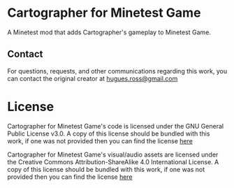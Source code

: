 # Cartographer for Minetest Game
A Minetest mod that adds Cartographer's gameplay to Minetest Game.
 
## Contact
For questions, requests, and other communications regarding this work, you can
contact the original creator at hugues.ross@gmail.com

# License
Cartographer for Minetest Game's code is licensed under the GNU General Public
License v3.0. A copy of this license should be bundled with this work, if one
was not provided then you can find the license [here](https://www.gnu.org/licenses/gpl-3.0.html)

Cartographer for Minetest Game's visual/audio assets are licensed under the 
Creative Commons Attribution-ShareAlike 4.0 International License. A copy of
this license should be bundled with this work, if one was not provided then you
can find the license [here](https://creativecommons.org/licenses/by-sa/4.0/)
